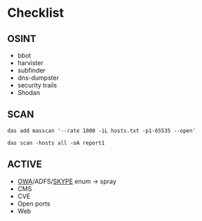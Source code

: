 # Checklist

## OSINT

* bbot
* harvister
* subfinder
* dns-dumpster
* security trails
* Shodan

## SCAN

`das add masscan '--rate 1000 -iL hosts.txt -p1-65535 --open'`

`das scan -hosts all -oA report1`

## ACTIVE

* [OWA](owa.md)/ADFS/[SKYPE](https://spells.s4ar.ru/pentest/perimeter/skype) enum → spray
* CMS
* CVE
* Open ports
* Web
